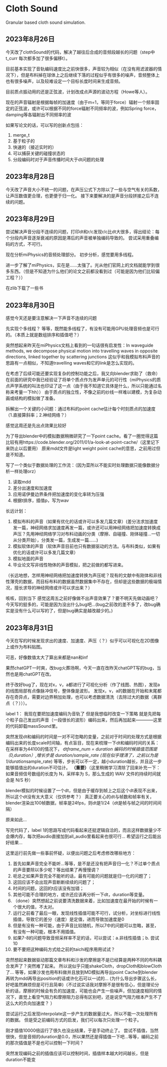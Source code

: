 # Cloth Sound
Granular based cloth sound simulation.
## 2023年8月26日
今天改了clothSound的代码，解决了越往后合成的音频段越长的问题（step中t_curr 每次都多加了很多偏移t）。

目前基本实现了音轨编码速度比之前快很多，声音较为相似（在没有用滤波器的情况下），但是布料掉在球体上之后继续下落的过程似乎有很多的噪声，音频整体上也有很多噪声，以及较难设定一个目标长度时间来生成音频。

目前质点振动用的还是正弦波，计划改成点声源的波动方程（Howe等人）。

现在的声音辐射是根据每帧的加速度（由于m=1，等同于force）辐射一个频率固定的正弦波，或许可以根据不同的force辐射不同频率的波，例如Spring force，damping等各辐射出不同频率的波

如果写论文的话，可以写的创新点包括：
1. merge_t
2. 基于粒子的
3. 快速的（接近实时的）
4. 可以捕获关键的碰撞状态的
5. 分段编码时对于声音传播时间大于dt问题的处理

## 2023年8月28日
今天改了声音大小不统一的问题，在声压公式下方除以了一些与空气有关的系数，让声压数值更合理，也更便于归一化。
接下来要解决的是声音分段拼接之后不连续的问题。

## 2023年8月29日

尝试解决声音分段不连续的问题，打印dt和r/c发现r/c比dt大很多，得出结论：每个分段内声音逐渐衰减的原因是滞后的声音被单独编码导致的。
尝试采用重叠编码的方式，不可行。

现在分析miPhysics的音频处理部分。
初步分析，感觉要用多线程。

进一步了解了miPhysics，实在是......太强了。光从他们官网上的文档就能学到很多东西。（但是不知道为什么他们的论文之前都没看到过（可能是因为他们比较偏工程？））

在zlib下载了一些书

## 2023年8月30日

感觉今天还是要注意解决一下声音不连续的问题

先实现个多线程？
等等，既然能多线程了，有没有可能用GPU处理音频也是可行的。（本质上就是数组排序和插值吧？）

突然想起来昨天在miPhysics文档上看到的一句话很有启发性：In waveguide methods, we decompose physical motion into travelling waves in opposite directions, linked together by scattering junctions
这似乎和我模拟布料声音的思路有一点相似，不知道travelling waves和它的link是怎么实现的。

在考虑了后续可能还要实现复杂的控制功能之后，我又向blender求助了（救命）
在前面的研究中我已经验证了将单个质点作为发声单元的可行性（miPhysics的质点声学系统的叫法也印证了这一点（由于我不知道它具体是什么，所以只能通过名称来考量一下hh））
由于质点的独立性，不像之前的纱线一样难以建模，为复杂动画或结构的模拟做了准备。

拆解出一个关键的小问题：通过布料的point cache估计每个时刻质点的加速度（1.直接算斜率；2.神经网络？）

感觉这周还是先出点效果比较好

为了导出blender中的模拟数据稍微研究了一下point cache。看了一圈觉得这篇比较有用https://code.blender.org/2011/01/a-look-at-point-cache/（这里记下来防止以后要用）
原来mdd文件是light weight point cache的意思，之前用过但是不知道。

写了一个类似于数据处理的工作流：（因为菜所以不能实时处理数据只能像数据分析一样处理orz）
1. 读取mdd
2. 差分出速度和加速度
3. 应用诺伊曼边界条件把加速度的变化率转为压强
4. 根据t排序，插值p，写为wav

 长远计划：
 1. 模拟布料的声音（如果有优化的话或许可以多发几篇文章）(差分法求加速度发一篇，神经网络求加速度再发一篇，或许还可以用神经网络把加速度转换成声压？先用神经网络学习对布料动画的分类（摩擦、自碰撞、刚体碰撞...一切从分类开始），分类发一篇，生成发一篇......)
 2. 模拟软体的声音（软体声音目前也只有数据驱动的方法。与布料类似，如果有优化的话或许可以多发几篇文章）
 3. 模拟地面的声音
 4. 毕业论文写非线性物体的声音模拟，把之前做的都写进来。

 （长远地想，怎样用神经网络把加速度转换为声压呢？现有的文献中有刚体和非线性薄壳的数据，而目标布料的数据虽然数据集中不存在，但却是这些数据的极端情况，擅长求导的神经网络或许可以求出来？）


咳咳，回到当下
感觉这周五之前好像做不出声音效果了？要不明天先做动画吧？
今天写的挺多的，可能是因为没出什么bug吧...(bug之前改的差不多了，改bug确实是没有什么可以写的了，但是bug确实是越改越少的。)

## 2023年8月31日

今天在写的时候发现求出的速度、加速度、声压（？）似乎可以可视化在2D图像上或作为布料贴图。

可恶，好像数值太大了算出来都是nan和inf

果然chatGPT一时爽，改bug火葬场啊，今天一直在改昨天chatGPT写的bug，当然也是用chatGPT在改。

终于改好bug了，现在对x，v，a都进行了可视化分析（作了线图、热图），发现a的线图局部有点像脉冲信号，整体像是波形。
发现x，v，a的数据在开始和末尾都存在奇异点，需要对边界稍加处理，也可以考虑数据清洗（去除过大的数据（离群点（？）））。

label 1：
我现在要把加速度编码为音轨了
但是我想临时改变一下策略
就是先把每个粒子自己发出的声音（一段很长的波形）编码出来，然后再加起来————这里的代码卸载massSound里。


突然发现dt和编码的时间是一对不可忽略的变量，之前对于时间的处理方式是根据编码出来的长度scale时间轴，有点盲目，现在来梳理一下dt和编码时间的关系：
在采样率为44100的情况下，
dt*frame_num = duration
编码的时候插值范围是 （0,duration）,增长步是 duration/sample_rate (现在似乎理清了，之前以为是1/duration*sample_rate)
等等，步长可以不一定，越小duration越长，并且这一步能够插值出的duration不可估计。
**（重要）**（这里稍微学习清除了回来补充一下：如果音频信号数组的长度为 N，采样率为 S，那么生成的 WAV 文件的持续时间就会是 N/S 秒）

blender模拟的时候设置了一个dt，但是由于缓存到帧上之后这个dt表现不出来，所以这个dt没有太大意义（仅供参考？）
真正要关心的dt与帧数和帧率有关，blender渲染出100帧数据，帧率是24fps，则dt是1/24（dt是帧与帧之间的时间间隔）



原来如此...


写完代码了，label 1的思路写成代码看起来还挺逻辑自洽的，而且这样数据量少不会爆内存，每次把audio直接加到all_audio里看起来也很可行...
希望运行之后能出好结果...

这里运行前先做一些事前怀疑，以便出问题之后考虑修改哪些地方：
1. 首先如果声音完全不能听...等等，是不是还没有把声音归一化？不过单个质点的声音要除以多少呢？等出结果了再慢慢调？
2. 呃总之如果声音完全不能听的话，最有可能的问题就是归一化的问题了；
3. 这回应该不会出现声音断断续续的问题了；
4. 时间的问题，这回的t应该没有加错；
5. 其他可能不合理的地方，或许还应该再分析一下dt，duration等变量。
6. （done）突然想起之前说要清洗数据来着，比如加速度在最开始的时候有一个很大的值，不太对。
7. 运行之前看了最后一眼，发现线性插值可能不可行，试分析，对坐标进行线性插值，导致它的差分（速度）是定值，进而导致加速度是0
8. 但是有没有一种可能，由于声音比较随机，所以7中的问题可以忽略，甚至，有没有一种可能，根本不用插值。
9. 如果7-8的问题导致音频采样率不足的话，可以尝试：a.非线性插值；b. 尝试10
10. 要不要把这种编码方式给之前的taichi程序用用试试？

突然想起来数据驱动那篇文章布料和沙发的摩擦是不是已经算是两种不同的布料耦合发声了？突然难了起来。
所以说似乎只能shakeCloth，dropCloth和blowCloth了...
等等，如果沙发也用布料做并且放到MD模拟再导出point Cache到blender再转为mdd再导出position的话或许化石可以一试的... (为什么导出步骤这么长，好吧虽然麻烦但是可行且简单)（不过说实话我对摩擦不是很有信心，但是理论分析的话，摩擦的时候会有负的加速度，可能也会产生一些噪声，但加速度相同的情况下，直觉上看空气阻力和摩擦阻力总得有区别吧，还是说空气阻力根本产生不了这么大的负向加速度？ ）


尝试运行之后发现interpolate这一步产生的数据量过大，所以不能一次处理所有的数据。
但是受之前编码方式的启发，我们可以每次只处理一个粒子。

刚才插值10000倍运行了很久也没出结果，于是手动终止了。
尝试不插值，当然很快，但是音频的duration是0.0，所以果然还是得插值一下吧...等等，编码之前的那次插值是不是也可以控制一下时间？

突然发现编码之前的插值应该可以控制时间，插值样本越大时间越长，但是duration不能变
